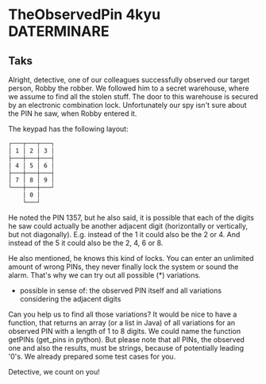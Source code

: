 # TheObservedPin 4kyu DATERMINARE

## Taks

Alright, detective, one of our colleagues successfully observed our target person, Robby the robber.
We followed him to a secret warehouse, where we assume to find all the stolen stuff.
The door to this warehouse is secured by an electronic combination lock.
Unfortunately our spy isn't sure about the PIN he saw, when Robby entered it.

The keypad has the following layout:

```bash
┌───┬───┬───┐
│ 1 │ 2 │ 3 │
├───┼───┼───┤
│ 4 │ 5 │ 6 │
├───┼───┼───┤
│ 7 │ 8 │ 9 │
└───┼───┼───┘
    │ 0 │
    └───┘
```

He noted the PIN 1357, but he also said, it is possible that each of the digits he saw could actually be another
adjacent digit (horizontally or vertically, but not diagonally). E.g. instead of the 1 it could also be the 2 or 4.
And instead of the 5 it could also be the 2, 4, 6 or 8.

He also mentioned, he knows this kind of locks. You can enter an unlimited amount of wrong PINs,
they never finally lock the system or sound the alarm. That's why we can try out all possible (*) variations.

* possible in sense of: the observed PIN itself and all variations considering the adjacent digits

Can you help us to find all those variations? It would be nice to have a function, that returns an array
(or a list in Java) of all variations for an observed PIN with a length of 1 to 8 digits.
We could name the function getPINs (get_pins in python). But please note that all PINs, the observed one and also
the results, must be strings, because of potentially leading '0's. We already prepared some test cases for you.

Detective, we count on you!
